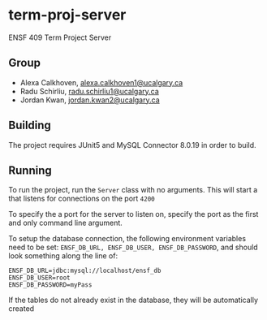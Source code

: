 # term-proj-server
ENSF 409 Term Project Server

## Group
- Alexa Calkhoven, alexa.calkhoven1@ucalgary.ca
- Radu Schirliu, radu.schirliu1@ucalgary.ca
- Jordan Kwan, jordan.kwan2@ucalgary.ca

## Building
The project requires JUnit5 and MySQL Connector 8.0.19 in order to build.

## Running
To run the project, run the `Server` class with no arguments.
This will start a that listens for connections on the port `4200`
  
To specify the a port for the server to listen on, specify the port as the first and only
command line argument.

To setup the database connection, the following environment variables need to be set: `ENSF_DB_URL, ENSF_DB_USER, ENSF_DB_PASSWORD`,
and should look something along the line of:
```shell
ENSF_DB_URL=jdbc:mysql://localhost/ensf_db
ENSF_DB_USER=root
ENSF_DB_PASSWORD=myPass
```

If the tables do not already exist in the database, they will be automatically created